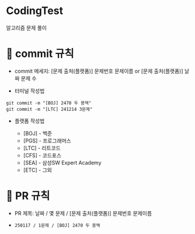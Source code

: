 # CodingTest
알고리즘 문제 풀이

# 📌 commit 규칙

- commit 메세지: [문제 출처(플랫폼)] 문제번호 문제이름 or [문제 출처(플랫폼)] 날짜 문제 수


- 터미널 작성법

```
git commit -m "[BOJ] 2470 두 용액"
git commit -m "[LTC] 241214 3문제"
```

- 플랫폼 작성법
  
  - [BOJ] - 백준
  - [PGS] - 프로그래머스
  - [LTC] - 리트코드
  - [CFS] - 코드포스
  - [SEA] - 삼성SW Expert Academy
  - [ETC] - 그외

# 📌 PR 규칙

- PR 제목: 날짜 / 몇 문제 / [문제 출처(플랫폼)] 문제번호 문제이름
  
- `250117 / 1문제 / [BOJ] 2470 두 용액`
